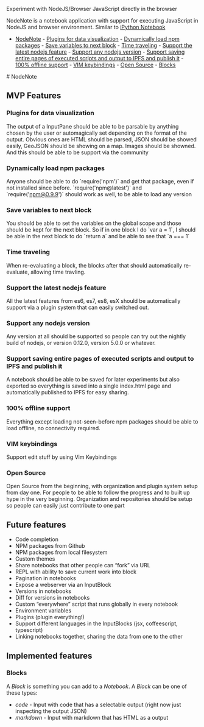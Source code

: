 
Experiment with NodeJS/Browser JavaScript directly in the browser

NodeNote is a notebook application with support for executing
JavaScript in NodeJS and browser environment. Similar to [iPython Notebook]

<!-- TOC depth:6 withLinks:1 updateOnSave:1 orderedList:0 -->

- [NodeNote](#nodenote)
		- [Plugins for data visualization](#plugins-for-data-visualization)
		- [Dynamically load npm packages](#dynamically-load-npm-packages)
		- [Save variables to next block](#save-variables-to-next-block)
		- [Time traveling](#time-traveling)
		- [Support the latest nodejs feature](#support-the-latest-nodejs-feature)
		- [Support any nodejs version](#support-any-nodejs-version)
		- [Support saving entire pages of executed scripts and output to IPFS and publish it](#support-saving-entire-pages-of-executed-scripts-and-output-to-ipfs-and-publish-it)
		- [100% offline support](#100-offline-support)
		- [VIM keybindings](#vim-keybindings)
		- [Open Source](#open-source)
		- [Blocks](#blocks)
<!-- /TOC --># NodeNote

MVP Features
------------

### Plugins for data visualization

The output of a InputPane should be able to be parsable by anything
chosen by the user or automagically set depending on the format of the
output. Obvious ones are HTML should be parsed, JSON should be showed
easily, GeoJSON should be showing on a map. Images should be showned.
And this should be able to be support via the community

### Dynamically load npm packages

Anyone should be able to do \`require('npm')\` and get that package,
even if not installed since before. \`require('npm@latest')\` and
\`require('npm@0.9.9')\` should work as well, to be able to load any
version

### Save variables to next block

You should be able to set the variables on the global scope and those
should be kept for the next block. So if in one block I do \`var a =
1\`, I should be able in the next block to do \`return a\` and be able
to see that \`a === 1\`

### Time traveling

When re-evaluating a block, the blocks after that should automatically
re-evaluate, allowing time travling.

### Support the latest nodejs feature

All the latest features from es6, es7, es8, esX should be automatically
support via a plugin system that can easily switched out.

### Support any nodejs version

Any version at all should be supported so people can try out the nightly
build of nodejs, or version 0.12.0, version 5.0.0 or whatever.

### Support saving entire pages of executed scripts and output to IPFS and publish it

A notebook should be able to be saved for later experiments but also
exported so everything is saved into a single index.html page and
automatically published to IPFS for easy sharing.

### 100% offline support

Everything except loading not-seen-before npm packages should be able to
load offline, no connectivity required.

### VIM keybindings

Support edit stuff by using Vim Keybindings

### Open Source

Open Source from the beginning, with organization and plugin system
setup from day one. For people to be able to follow the progress and to
built up hype in the very beginning. Organization and repositories
should be setup so people can easily just contribute to one part

Future features
---------------

-   Code completion
-   NPM packages from Github
-   NPM packages from local filesystem
-   Custom themes
-   Share notebooks that other people can “fork” via URL
-   REPL with ability to save current work into block
-   Pagination in notebooks
-   Expose a webserver via an InputBlock
-   Versions in notebooks
-   Diff for versions in notebooks
-   Custom “everywhere” script that runs globally in every notebook
-   Environment variables
-   Plugins (plugin everything!)
-   Support different languages in the InputBlocks (jsx,
    coffeescript, typescript)
-   Linking notebooks together, sharing the data from one to the other

Implemented features
--------------------

### Blocks

A *Block* is something you can add to a *Notebook*. A *Block* can be one
of these types:

-   *code* - Input with code that has a selectable output (right now
    just inspecting the output JSON)
-   *markdown* - Input with markdown that has HTML as a output

  [iPython Notebook]: http://ipython.org/notebook.html
